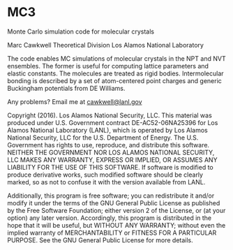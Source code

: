 # MC3
Monte Carlo simulation code for molecular crystals

Marc Cawkwell
Theoretical Division 
Los Alamos National Laboratory

The code enables MC simulations of molecular crystals in the NPT and NVT ensembles. The former is useful for computing lattice parameters and elastic constants. The molecules are treated as rigid bodies. Intermolecular bonding is described by a set of atom-centered point charges and generic Buckingham potentials from DE Williams.

Any problems? Email me at cawkwell@lanl.gov

Copyright (2016).  Los Alamos National Security, LLC. This material was produced under U.S. Government contract DE-AC52-06NA25396 for Los Alamos National Laboratory (LANL), which is operated by Los Alamos National Security, LLC for the U.S. Department of Energy. The U.S. Government has rights to use, reproduce, and distribute this software.  NEITHER THE GOVERNMENT NOR LOS ALAMOS NATIONAL SECURITY, LLC MAKES ANY WARRANTY, EXPRESS OR IMPLIED, OR ASSUMES ANY LIABILITY FOR THE USE OF THIS SOFTWARE.  If software is modified to produce derivative works, such modified software should be clearly marked, so as not to confuse it with the version available from LANL.
 
Additionally, this program is free software; you can redistribute it and/or modify it under the terms of the GNU General Public License as published by the Free Software Foundation; either version 2 of the License, or (at your option) any later version. Accordingly, this program is distributed in the hope that it will be useful, but WITHOUT ANY WARRANTY; without even the implied warranty of MERCHANTABILITY or FITNESS FOR A PARTICULAR PURPOSE. See the GNU General Public License for more details.
